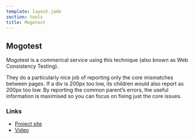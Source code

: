 ```yaml
---
template: layout.jade
section: tools
title: Mogotest
---
```


## Mogotest

Mogotest is a commerical service using this technique (also known as Web Consistency Testing).

They do a particularly nice job of reporting only the core mismatches between pages. If a div is 200px too low, its children would also report as 200px too low. By reporting the common parent’s errors, the useful information is maximised so you can focus on fixing just the core issues.

### Links

  * [Project site](http://mogotest.com/)
  * [Video](http://www.youtube.com/watch?v=_6fV-6eMSUM)